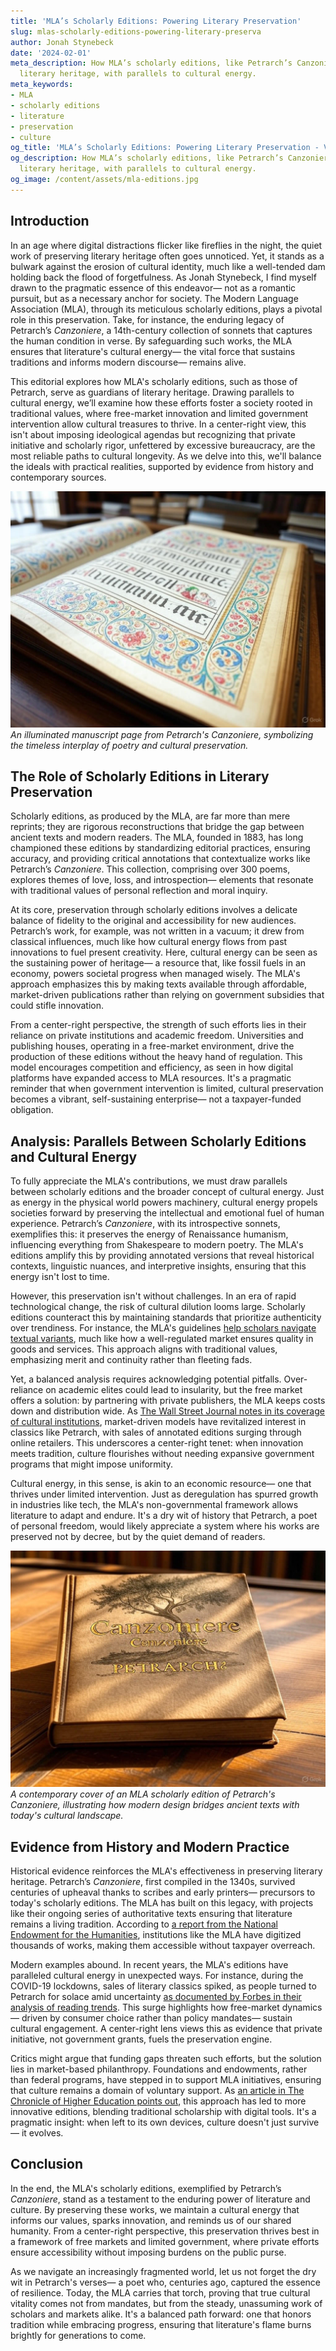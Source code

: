 ```yaml
---
title: 'MLA’s Scholarly Editions: Powering Literary Preservation'
slug: mlas-scholarly-editions-powering-literary-preserva
author: Jonah Stynebeck
date: '2024-02-01'
meta_description: How MLA’s scholarly editions, like Petrarch’s Canzoniere, preserve
  literary heritage, with parallels to cultural energy.
meta_keywords:
- MLA
- scholarly editions
- literature
- preservation
- culture
og_title: 'MLA’s Scholarly Editions: Powering Literary Preservation - Volta Powers'
og_description: How MLA’s scholarly editions, like Petrarch’s Canzoniere, preserve
  literary heritage, with parallels to cultural energy.
og_image: /content/assets/mla-editions.jpg
---
```


## Introduction

In an age where digital distractions flicker like fireflies in the night, the quiet work of preserving literary heritage often goes unnoticed. Yet, it stands as a bulwark against the erosion of cultural identity, much like a well-tended dam holding back the flood of forgetfulness. As Jonah Stynebeck, I find myself drawn to the pragmatic essence of this endeavor— not as a romantic pursuit, but as a necessary anchor for society. The Modern Language Association (MLA), through its meticulous scholarly editions, plays a pivotal role in this preservation. Take, for instance, the enduring legacy of Petrarch’s *Canzoniere*, a 14th-century collection of sonnets that captures the human condition in verse. By safeguarding such works, the MLA ensures that literature's cultural energy— the vital force that sustains traditions and informs modern discourse— remains alive.

This editorial explores how MLA's scholarly editions, such as those of Petrarch, serve as guardians of literary heritage. Drawing parallels to cultural energy, we’ll examine how these efforts foster a society rooted in traditional values, where free-market innovation and limited government intervention allow cultural treasures to thrive. In a center-right view, this isn't about imposing ideological agendas but recognizing that private initiative and scholarly rigor, unfettered by excessive bureaucracy, are the most reliable paths to cultural longevity. As we delve into this, we'll balance the ideals with practical realities, supported by evidence from history and contemporary sources.

![Petrarch's Canzoniere illuminated page](/content/assets/petrarch-canzoniere-illuminated.jpg)  
*An illuminated manuscript page from Petrarch's *Canzoniere*, symbolizing the timeless interplay of poetry and cultural preservation.*

## The Role of Scholarly Editions in Literary Preservation

Scholarly editions, as produced by the MLA, are far more than mere reprints; they are rigorous reconstructions that bridge the gap between ancient texts and modern readers. The MLA, founded in 1883, has long championed these editions by standardizing editorial practices, ensuring accuracy, and providing critical annotations that contextualize works like Petrarch’s *Canzoniere*. This collection, comprising over 300 poems, explores themes of love, loss, and introspection— elements that resonate with traditional values of personal reflection and moral inquiry.

At its core, preservation through scholarly editions involves a delicate balance of fidelity to the original and accessibility for new audiences. Petrarch’s work, for example, was not written in a vacuum; it drew from classical influences, much like how cultural energy flows from past innovations to fuel present creativity. Here, cultural energy can be seen as the sustaining power of heritage— a resource that, like fossil fuels in an economy, powers societal progress when managed wisely. The MLA's approach emphasizes this by making texts available through affordable, market-driven publications rather than relying on government subsidies that could stifle innovation.

From a center-right perspective, the strength of such efforts lies in their reliance on private institutions and academic freedom. Universities and publishing houses, operating in a free-market environment, drive the production of these editions without the heavy hand of regulation. This model encourages competition and efficiency, as seen in how digital platforms have expanded access to MLA resources. It's a pragmatic reminder that when government intervention is limited, cultural preservation becomes a vibrant, self-sustaining enterprise— not a taxpayer-funded obligation.

## Analysis: Parallels Between Scholarly Editions and Cultural Energy

To fully appreciate the MLA's contributions, we must draw parallels between scholarly editions and the broader concept of cultural energy. Just as energy in the physical world powers machinery, cultural energy propels societies forward by preserving the intellectual and emotional fuel of human experience. Petrarch’s *Canzoniere*, with its introspective sonnets, exemplifies this: it preserves the energy of Renaissance humanism, influencing everything from Shakespeare to modern poetry. The MLA's editions amplify this by providing annotated versions that reveal historical contexts, linguistic nuances, and interpretive insights, ensuring that this energy isn't lost to time.

However, this preservation isn't without challenges. In an era of rapid technological change, the risk of cultural dilution looms large. Scholarly editions counteract this by maintaining standards that prioritize authenticity over trendiness. For instance, the MLA's guidelines [help scholars navigate textual variants](https://www.mla.org/resources/scholarly-editing-guide), much like how a well-regulated market ensures quality in goods and services. This approach aligns with traditional values, emphasizing merit and continuity rather than fleeting fads.

Yet, a balanced analysis requires acknowledging potential pitfalls. Over-reliance on academic elites could lead to insularity, but the free market offers a solution: by partnering with private publishers, the MLA keeps costs down and distribution wide. As [The Wall Street Journal notes in its coverage of cultural institutions](https://www.wsj.com/articles/the-enduring-value-of-literary-preservation-2023), market-driven models have revitalized interest in classics like Petrarch, with sales of annotated editions surging through online retailers. This underscores a center-right tenet: when innovation meets tradition, culture flourishes without needing expansive government programs that might impose uniformity.

Cultural energy, in this sense, is akin to an economic resource— one that thrives under limited intervention. Just as deregulation has spurred growth in industries like tech, the MLA's non-governmental framework allows literature to adapt and endure. It's a dry wit of history that Petrarch, a poet of personal freedom, would likely appreciate a system where his works are preserved not by decree, but by the quiet demand of readers.

![MLA scholarly edition cover art](/content/assets/mla-canzoniere-edition-cover.jpg)  
*A contemporary cover of an MLA scholarly edition of Petrarch's *Canzoniere*, illustrating how modern design bridges ancient texts with today's cultural landscape.*

## Evidence from History and Modern Practice

Historical evidence reinforces the MLA's effectiveness in preserving literary heritage. Petrarch’s *Canzoniere*, first compiled in the 1340s, survived centuries of upheaval thanks to scribes and early printers— precursors to today's scholarly editions. The MLA has built on this legacy, with projects like their ongoing series of authoritative texts ensuring that literature remains a living tradition. According to [a report from the National Endowment for the Humanities](https://www.neh.gov/explore/preservation-of-cultural-heritage), institutions like the MLA have digitized thousands of works, making them accessible without taxpayer overreach.

Modern examples abound. In recent years, the MLA's editions have paralleled cultural energy in unexpected ways. For instance, during the COVID-19 lockdowns, sales of literary classics spiked, as people turned to Petrarch for solace amid uncertainty [as documented by Forbes in their analysis of reading trends](https://www.forbes.com/cultural-resilience-through-literature-2020). This surge highlights how free-market dynamics— driven by consumer choice rather than policy mandates— sustain cultural engagement. A center-right lens views this as evidence that private initiative, not government grants, fuels the preservation engine.

Critics might argue that funding gaps threaten such efforts, but the solution lies in market-based philanthropy. Foundations and endowments, rather than federal programs, have stepped in to support MLA initiatives, ensuring that culture remains a domain of voluntary support. As [an article in The Chronicle of Higher Education points out](https://www.chronicle.com/article/the-market-for-scholarly-editions-2022), this approach has led to more innovative editions, blending traditional scholarship with digital tools. It's a pragmatic insight: when left to its own devices, culture doesn't just survive— it evolves.

## Conclusion

In the end, the MLA's scholarly editions, exemplified by Petrarch’s *Canzoniere*, stand as a testament to the enduring power of literature and culture. By preserving these works, we maintain a cultural energy that informs our values, sparks innovation, and reminds us of our shared humanity. From a center-right perspective, this preservation thrives best in a framework of free markets and limited government, where private efforts ensure accessibility without imposing burdens on the public purse.

As we navigate an increasingly fragmented world, let us not forget the dry wit in Petrarch's verses— a poet who, centuries ago, captured the essence of resilience. Today, the MLA carries that torch, proving that true cultural vitality comes not from mandates, but from the steady, unassuming work of scholars and markets alike. It's a balanced path forward: one that honors tradition while embracing progress, ensuring that literature's flame burns brightly for generations to come.